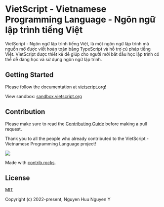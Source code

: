 # VietScript - Vietnamese Programming Language - Ngôn ngữ lập trình tiếng Việt

VietScript - Ngôn ngữ lập trình tiếng Việt, là một ngôn ngữ lập trình mã nguồn mở được viết hoàn toàn bằng TypeScript và hỗ trợ cú pháp tiếng Việt. VietScript được thiết kế để giúp cho người mới bắt đầu học lập trình có thể dễ dàng học và sử dụng ngôn ngữ lập trình.

## Getting Started

Please follow the documentation at [vietscript.org](https://vietscript.org)!

View sandbox: [sandbox.vietscript.org](https://sandbox.vietscript.org)

## Contribution

Please make sure to read the [Contributing Guide](https://vietscript.org/learning/contribution-guide.html) before making a pull request.

Thank you to all the people who already contributed to the VietScript - Vietnamese Programming Language project!

<a href="https://github.com/imrim12/vietscript/graphs/contributors">
  <img src="https://contrib.rocks/image?repo=imrim12/vietscript" />
</a>

Made with [contrib.rocks](https://contrib.rocks).

## License

[MIT](https://opensource.org/licenses/MIT)

Copyright (c) 2022-present, Nguyen Huu Nguyen Y
